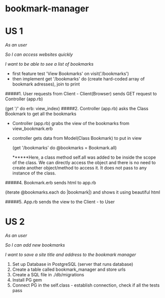 # bookmark-manager

# US 1
_As an user_

_So I can access websites quickly_

_I want to be able to see a list of bookmarks_
* first feature test 'View Bookmarks' on visit('/bookmarks')
* then implement get '/bookmarks' do (create hard-coded array of bookmark adresses), join to print


#####1. User requests from Client - Client(Browser) sends GET request to Controller (app.rb) 

   (get '/' do erb: view_index)
#####2. Controller (app.rb) asks the Class Bookmark to get all the bookmarks

* Controller (app.rb) grabs the view of the bookmarks from view_bookmark.erb 
 
* controller gets data from Model(Class Bookmark) to put in view

   (get '/bookmarks' do @bookmarks = Bookmark.all) 
   
   ******Here, a class method self.all was added to be inside the scope of the class.
   We can directly access the object and there is no need to create another object/method to access it. 
   It does not pass to any instance of the class.
   
#####4. Bookmark.erb sends html to app.rb 

   (iterate @bookmarks.each do |bookmark|) and shows it using beautiful html

#####5. App.rb sends the view to the Client - to User



# US 2

_As an user_

_So I can add new bookmarks_

_I want to save a site title and address to the bookmark manager_

1. Set up Database in PostgreSQL (server that runs database)
2. Create a table called bookmark_manager and store urls
3. Create a SQL file in ./db/migrations
4. Install PG gem
5. Connect PG in the self.class - establish connection, check if all the tests pass
  